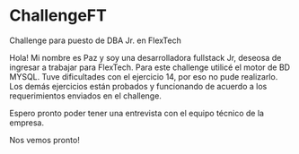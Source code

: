 # ChallengeFT
Challenge para puesto de DBA Jr. en FlexTech

Hola! Mi nombre es Paz y soy una desarrolladora fullstack Jr, deseosa de ingresar a trabajar para FlexTech.
Para este challenge utilicé el motor de BD MYSQL.
Tuve dificultades con el ejercicio 14, por eso no pude realizarlo. 
Los demás ejercicios están probados y funcionando de acuerdo a los requerimientos enviados en el challenge.

Espero pronto poder tener una entrevista con el equipo técnico de la empresa.

Nos vemos pronto!

